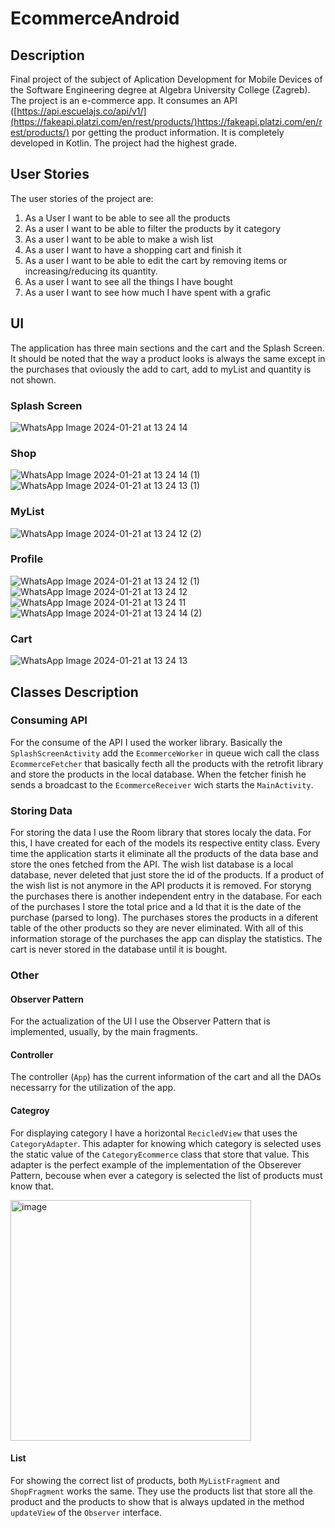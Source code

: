 # EcommerceAndroid
 
## Description

Final project of the subject of Aplication Development for Mobile Devices of the Software Engineering degree at Algebra University College (Zagreb). The project is an e-commerce app. It consumes an API ([https://api.escuelajs.co/api/v1/](https://fakeapi.platzi.com/en/rest/products/)https://fakeapi.platzi.com/en/rest/products/) por getting the product information. It is completely developed in Kotlin. The project had the highest grade.

## User Stories

The user stories of the project are: 
 1. As a User I want to be able to see all the products
 2. As a user I want to be able to filter the products by it category
 3. As a user I want to be able to make a wish list
 4. As a user I want to have a shopping cart and finish it
 5. As a user I want to be able to edit the cart by removing items or increasing/reducing its quantity.
 6. As a user I want to see all the things I have bought
 7. As a user I want to see how much I have spent with a grafic

## UI
The application has three main sections and the cart and the Splash Screen. It should be noted that the way a product looks is always the same except in the purchases that oviously the add to cart, add to myList and quantity is not shown.

### Splash Screen

![WhatsApp Image 2024-01-21 at 13 24 14](https://github.com/MrCharlesSG/EcommerceAndroid/assets/94635721/2e1f459b-dede-44b6-b307-1f88f3068f62)

### Shop

![WhatsApp Image 2024-01-21 at 13 24 14 (1)](https://github.com/MrCharlesSG/EcommerceAndroid/assets/94635721/1ae9e2a5-9af5-40ca-b997-696d0229bbbf)
![WhatsApp Image 2024-01-21 at 13 24 13 (1)](https://github.com/MrCharlesSG/EcommerceAndroid/assets/94635721/f9f2dd24-0740-422d-a61b-a485d4446019)

### MyList

![WhatsApp Image 2024-01-21 at 13 24 12 (2)](https://github.com/MrCharlesSG/EcommerceAndroid/assets/94635721/756a2afa-5036-4a4a-8bd3-f55df21c2545)


### Profile

![WhatsApp Image 2024-01-21 at 13 24 12 (1)](https://github.com/MrCharlesSG/EcommerceAndroid/assets/94635721/7e93aa22-311e-456f-8b50-ddeea54abd0a)
![WhatsApp Image 2024-01-21 at 13 24 12](https://github.com/MrCharlesSG/EcommerceAndroid/assets/94635721/79ceffe1-5399-4129-9f30-4a03ee1a9a25)
![WhatsApp Image 2024-01-21 at 13 24 11](https://github.com/MrCharlesSG/EcommerceAndroid/assets/94635721/c0dbee2f-b88f-439c-9ca3-8042b8af8444)
![WhatsApp Image 2024-01-21 at 13 24 14 (2)](https://github.com/MrCharlesSG/EcommerceAndroid/assets/94635721/18098150-6069-4190-a372-a5319e106880)


### Cart

![WhatsApp Image 2024-01-21 at 13 24 13](https://github.com/MrCharlesSG/EcommerceAndroid/assets/94635721/56af573c-eb70-4759-a30e-9890aa46564a)


## Classes Description

### Consuming API

For the consume of the API I used the worker library. Basically the `SplashScreenActivity` add the `EcommerceWorker` in queue wich call the class `EcommerceFetcher` that basically fecth all the products with the retrofit library and store the products in the local database. When the fetcher finish he sends a broadcast to the `EcommerceReceiver` wich starts the `MainActivity`. 

### Storing Data

For storing the data I use the Room library that stores localy the data. For this, I have created for each of the models its respective entity class.
Every time the application starts it eliminate all the products of the data base and store the ones fetched from the API. The wish list database is a local database, never deleted that just store the id of the products. If a product of the wish list is not anymore in the API products it is removed.
For storyng the purchases there is another independent entry in the database. For each of the purchases I store the total price and a Id that it is the date of the purchase (parsed to long). The purchases stores the products in a diferent table of the other products so they are never eliminated. With all of this information storage of the purchases the app can display the statistics.
The cart is never stored in the database until it is bought. 

### Other

#### Observer Pattern

For the actualization of the UI I use the Observer Pattern that is implemented, usually, by the main fragments. 

#### Controller

The controller (`App`) has the current information of the cart and all the DAOs necessarry for the utilization of the app.

#### Categroy

For displaying category I have a horizontal `RecicledView` that uses the `CategoryAdapter`. This adapter for knowing which category is selected  uses the static value of the `CategoryEcommerce` class that store that value. This adapter is the perfect example of the implementation of the Obserever Pattern, becouse when ever a category is selected the list of products must know that.

<img width="385" alt="image" src="https://github.com/MrCharlesSG/EcommerceAndroid/assets/94635721/00a285e5-f3b2-4d28-9d6e-2f2a838eb5e0">

#### List

For showing the correct list of products, both `MyListFragment` and `ShopFragment` works the same. They use the products list that store all the product and the products to show that is always updated in the method `updateView` of the `Observer` interface.

